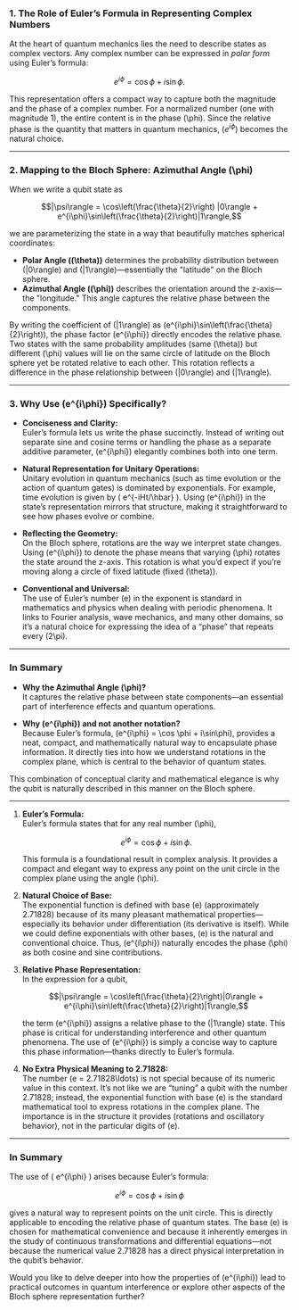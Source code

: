 ### 1. The Role of Euler’s Formula in Representing Complex Numbers

At the heart of quantum mechanics lies the need to describe states as complex vectors. Any complex number can be expressed in *polar form* using Euler’s formula:

```math
e^{i\phi} = \cos \phi + i \sin\phi.
```

This representation offers a compact way to capture both the magnitude and the phase of a complex number. For a normalized number (one with magnitude 1), the entire content is in the phase \(\phi\). Since the relative phase is the quantity that matters in quantum mechanics, \($e^{i\phi}$\) becomes the natural choice.

---

### 2. Mapping to the Bloch Sphere: Azimuthal Angle \(\phi\)

When we write a qubit state as

```math
|\psi\rangle = \cos\left(\frac{\theta}{2}\right) |0\rangle + e^{i\phi}\sin\left(\frac{\theta}{2}\right)|1\rangle,
```

we are parameterizing the state in a way that beautifully matches spherical coordinates:

- **Polar Angle (\(\theta\))** determines the probability distribution between \(|0\rangle\) and \(|1\rangle\)—essentially the "latitude" on the Bloch sphere.
- **Azimuthal Angle (\(\phi\))** describes the orientation around the z-axis—the "longitude." This angle captures the relative phase between the components.

By writing the coefficient of \(|1\rangle\) as \(e^{i\phi}\sin\left(\frac{\theta}{2}\right)\), the phase factor \(e^{i\phi}\) directly encodes the relative phase. Two states with the same probability amplitudes (same \(\theta\)) but different \(\phi\) values will lie on the same circle of latitude on the Bloch sphere yet be rotated relative to each other. This rotation reflects a difference in the phase relationship between \(|0\rangle\) and \(|1\rangle\).

---

### 3. Why Use \(e^{i\phi}\) Specifically?

- **Conciseness and Clarity:**  
  Euler’s formula lets us write the phase succinctly. Instead of writing out separate sine and cosine terms or handling the phase as a separate additive parameter, \(e^{i\phi}\) elegantly combines both into one term.
  
- **Natural Representation for Unitary Operations:**  
  Unitary evolution in quantum mechanics (such as time evolution or the action of quantum gates) is dominated by exponentials. For example, time evolution is given by \( e^{-iHt/\hbar} \). Using \(e^{i\phi}\) in the state’s representation mirrors that structure, making it straightforward to see how phases evolve or combine.
  
- **Reflecting the Geometry:**  
  On the Bloch sphere, rotations are the way we interpret state changes. Using \(e^{i\phi}\) to denote the phase means that varying \(\phi\) rotates the state around the z-axis. This rotation is what you’d expect if you’re moving along a circle of fixed latitude (fixed \(\theta\)).

- **Conventional and Universal:**  
  The use of Euler’s number \(e\) in the exponent is standard in mathematics and physics when dealing with periodic phenomena. It links to Fourier analysis, wave mechanics, and many other domains, so it’s a natural choice for expressing the idea of a “phase” that repeats every \(2\pi\).

---

### In Summary

- **Why the Azimuthal Angle \(\phi\)?**  
  It captures the relative phase between state components—an essential part of interference effects and quantum operations.
  
- **Why \(e^{i\phi}\) and not another notation?**  
  Because Euler’s formula, \(e^{i\phi} = \cos \phi + i\sin\phi\), provides a neat, compact, and mathematically natural way to encapsulate phase information. It directly ties into how we understand rotations in the complex plane, which is central to the behavior of quantum states.

This combination of conceptual clarity and mathematical elegance is why the qubit is naturally described in this manner on the Bloch sphere.

---

1. **Euler’s Formula:**  
   Euler’s formula states that for any real number \(\phi\),

   ```math
   e^{i\phi} = \cos\phi + i\sin\phi.
   ```

   This formula is a foundational result in complex analysis. It provides a compact and elegant way to express any point on the unit circle in the complex plane using the angle \(\phi\).

2. **Natural Choice of Base:**  
   The exponential function is defined with base \(e\) (approximately 2.71828) because of its many pleasant mathematical properties—especially its behavior under differentiation (its derivative is itself). While we could define exponentials with other bases, \(e\) is the natural and conventional choice. Thus, \(e^{i\phi}\) naturally encodes the phase \(\phi\) as both cosine and sine contributions.

3. **Relative Phase Representation:**  
   In the expression for a qubit,

   ```math
   |\psi\rangle = \cos\left(\frac{\theta}{2}\right)|0\rangle + e^{i\phi}\sin\left(\frac{\theta}{2}\right)|1\rangle,
   ```

   the term \(e^{i\phi}\) assigns a relative phase to the \(|1\rangle\) state. This phase is critical for understanding interference and other quantum phenomena. The use of \(e^{i\phi}\) is simply a concise way to capture this phase information—thanks directly to Euler’s formula.

4. **No Extra Physical Meaning to 2.71828:**  
   The number \(e = 2.71828\ldots\) is not special because of its numeric value in this context. It’s not like we are “tuning” a qubit with the number 2.71828; instead, the exponential function with base \(e\) is the standard mathematical tool to express rotations in the complex plane. The importance is in the structure it provides (rotations and oscillatory behavior), not in the particular digits of \(e\).

---

### In Summary

The use of \( e^{i\phi} \) arises because Euler’s formula:

```math
e^{i\phi} = \cos\phi + i\sin\phi
```

gives a natural way to represent points on the unit circle. This is directly applicable to encoding the relative phase of quantum states. The base \(e\) is chosen for mathematical convenience and because it inherently emerges in the study of continuous transformations and differential equations—not because the numerical value 2.71828 has a direct physical interpretation in the qubit’s behavior.

Would you like to delve deeper into how the properties of \(e^{i\phi}\) lead to practical outcomes in quantum interference or explore other aspects of the Bloch sphere representation further?
